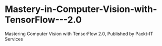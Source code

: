 # Mastery-in-Computer-Vision-with-TensorFlow---2.0
Mastering Computer Vision with TensorFlow 2.0, Published by Packt-IT Services
